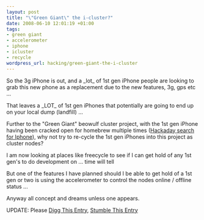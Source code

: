 ```yaml
--- 
layout: post
title: "\"Green Giant\" the i-cluster?"
date: 2008-06-10 12:01:19 +01:00
tags: 
- green giant
- accelerometer
- iphone
- icluster
- recycle
wordpress_url: hacking/green-giant-the-i-cluster
---
```

<p>So the 3g iPhone is out, and a _lot_ of 1st gen iPhone people are looking to grab this new phone as a replacement due to the new features, 3g, gps etc ...</p>
<p>That leaves a _LOT_ of 1st gen iPhones that potentially are going to end up on your local dump (landfill) ...</p>
<p>Further to the "Green Giant" beowulf cluster project, with the 1st gen iPhone having been cracked open for homebrew multiple times (<a href="http://www.hackaday.com/search/?q=iPhone">Hackaday search for Iphone</a>), why not try to re-cycle the 1st gen iPhones into this project as cluster nodes?</p>
<p>I am now looking at places like freecycle to see if I can get hold of any 1st gen's to do development on ... time will tell</p>
<p>But one of the features I have planned should I be able to get hold of a 1st gen or two is using the accelerometer to control the nodes online / offline status ...</p>
<p>Anyway all concept and dreams unless one appears.</p>
<p>UPDATE: Please <a href="http://digg.com/apple/Green_Giant_the_i_cluster_Saiweb">Digg This Entry</a>, <a href="http://www.stumbleupon.com/url/www.saiweb.co.uk/hacking/green-giant-the-i-cluster">Stumble This Entry</a></p>
